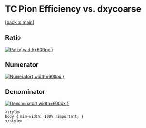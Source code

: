 # TC Pion Efficiency vs. dxycoarse

[[back to main](./)]



## Ratio

[![Ratio](../mtv/var/TC_211_eff_stack_dxycoarse.png){ width=600px }](../mtv/var/TC_211_eff_stack_dxycoarse.pdf)

## Numerator

[![Numerator](../mtv/num/TC_211_eff_stack_dxycoarse_num0.png){ width=600px }](../mtv/num/TC_211_eff_stack_dxycoarse_num0.pdf)

## Denominator

[![Denominator](../mtv/den/TC_211_eff_stack_dxycoarse_den.png){ width=600px }](../mtv/den/TC_211_eff_stack_dxycoarse_den.pdf)


``` {=html}
<style>
body { min-width: 100% !important; }
</style>
```
